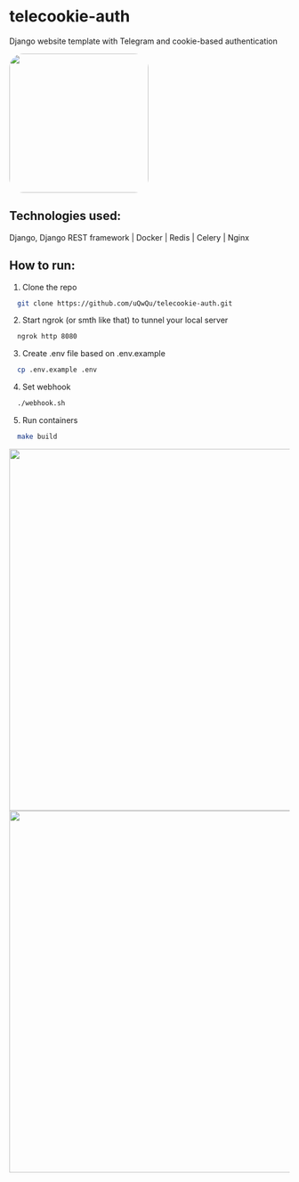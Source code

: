 
# telecookie-auth

Django website template with Telegram and cookie-based authentication

<img src="https://imgbb.io/ib/H2hZkU9BN9rK4G1_1737801501.jpg" width="250" style="border-radius: 25px;"/>

## Technologies used:

Django, Django REST framework | Docker | Redis | Celery | Nginx

## How to run: 

1. Clone the repo  
  
```bash
  git clone https://github.com/uQwQu/telecookie-auth.git  
```  
  
2. Start ngrok (or smth like that) to tunnel your local server  
  
```bash  
  ngrok http 8080  
```  
  
3. Create .env file based on .env.example  
  
```bash  
  cp .env.example .env  
```  
  
4. Set webhook  
  
```bash  
  ./webhook.sh  
```  
  
5. Run containers  
  
```bash
  make build  
``` 
<img src="https://imgbb.io/ib/Dyk69MWmUnxzzix_1737801501.jpg" width="650"/>
<img src="https://imgbb.io/ib/bdCRCoEwQW1JL1a_1737801503.jpg" width="650"/>
